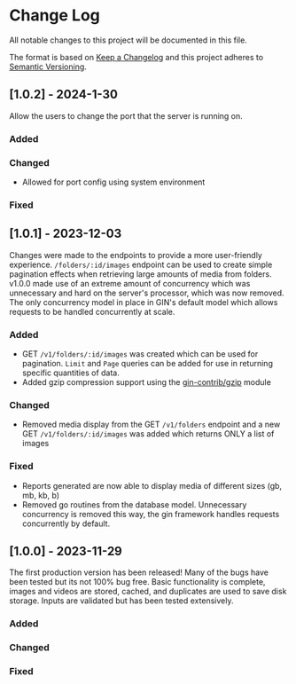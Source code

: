 # Change Log
All notable changes to this project will be documented in this file.

The format is based on [Keep a Changelog](http://keepachangelog.com/)
and this project adheres to [Semantic Versioning](http://semver.org/).

## [1.0.2] - 2024-1-30

Allow the users to change the port that the server is running on.

### Added

### Changed
- Allowed for port config using system environment

### Fixed

## [1.0.1] - 2023-12-03

Changes were made to the endpoints to provide a more user-friendly experience. `/folders/:id/images` endpoint can be used to create simple pagination effects when retrieving large amounts of media from folders.
v1.0.0 made use of an extreme amount of concurrency which was unnecessary and hard on the server's processor, which was now removed. The only  concurrency model in place in GIN's default model which allows requests to be handled concurrently at scale.

### Added
- GET `/v1/folders/:id/images` was created which can be used for pagination. `Limit` and `Page` queries can be added for use in returning specific quantities of data.
- Added gzip compression support using the [gin-contrib/gzip](https://github.com/gin-contrib/gzip) module

### Changed
- Removed media display from the GET `/v1/folders` endpoint and a new GET `/v1/folders/:id/images` was added which returns ONLY a list of images

### Fixed
- Reports generated are now able to display media of different sizes (gb, mb, kb, b)
- Removed go routines from the database model. Unnecessary concurrency is removed this way, the gin framework handles requests concurrently by default.

## [1.0.0] - 2023-11-29

The first production version has been released! Many of the bugs have been tested but its not 100% bug free.
Basic functionality is complete, images and videos are stored, cached, and duplicates are used to save disk storage.
Inputs are validated but has been tested extensively.

### Added

### Changed

### Fixed
